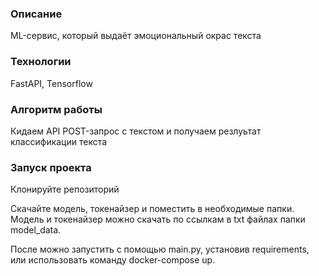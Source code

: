 ### Описание
ML-сервис, который выдаёт эмоциональный окрас текста

### Технологии
FastAPI, Tensorflow

### Алгоритм работы
Кидаем API POST-запрос с текстом и получаем резлуьтат классификации текста

### Запуск проекта

Клонируйте репозиторий

Скачайте модель, токенайзер и поместить в необходимые папки. Модель и токенайзер можно скачать по ссылкам в txt файлах папки model_data.

После можно запустить с помощью main.py, установив requirements, или использовать команду docker-compose up.
